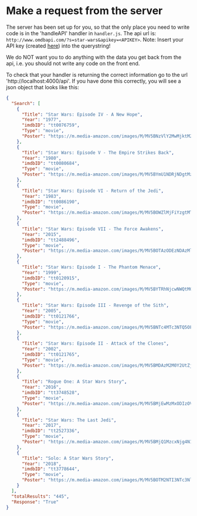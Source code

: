 # Make a request from the server

The server has been set up for you, so that the only place you need to write code is in the 'handleAPI' handler in `handler.js`. The api url is: `http://www.omdbapi.com/?s=star-wars&apikey=<APIKEY>`. Note: Insert your API key (created [here](http://www.omdbapi.com/apikey.aspx)) into the querystring!

We do NOT want you to do anything with the data you get back from the api, i.e. you should not write any code on the front end.

To check that your handler is returning the correct information go to the url 'http://localhost:4000/api'. If you have done this correctly, you will see a json object that looks like this:

```json
{
  "Search": [
    {
      "Title": "Star Wars: Episode IV - A New Hope",
      "Year": "1977",
      "imdbID": "tt0076759",
      "Type": "movie",
      "Poster": "https://m.media-amazon.com/images/M/MV5BNzVlY2MwMjktM2E4OS00Y2Y3LWE3ZjctYzhkZGM3YzA1ZWM2XkEyXkFqcGdeQXVyNzkwMjQ5NzM@._V1_SX300.jpg"
    },
    {
      "Title": "Star Wars: Episode V - The Empire Strikes Back",
      "Year": "1980",
      "imdbID": "tt0080684",
      "Type": "movie",
      "Poster": "https://m.media-amazon.com/images/M/MV5BYmU1NDRjNDgtMzhiMi00NjZmLTg5NGItZDNiZjU5NTU4OTE0XkEyXkFqcGdeQXVyNzkwMjQ5NzM@._V1_SX300.jpg"
    },
    {
      "Title": "Star Wars: Episode VI - Return of the Jedi",
      "Year": "1983",
      "imdbID": "tt0086190",
      "Type": "movie",
      "Poster": "https://m.media-amazon.com/images/M/MV5BOWZlMjFiYzgtMTUzNC00Y2IzLTk1NTMtZmNhMTczNTk0ODk1XkEyXkFqcGdeQXVyNTAyODkwOQ@@._V1_SX300.jpg"
    },
    {
      "Title": "Star Wars: Episode VII - The Force Awakens",
      "Year": "2015",
      "imdbID": "tt2488496",
      "Type": "movie",
      "Poster": "https://m.media-amazon.com/images/M/MV5BOTAzODEzNDAzMl5BMl5BanBnXkFtZTgwMDU1MTgzNzE@._V1_SX300.jpg"
    },
    {
      "Title": "Star Wars: Episode I - The Phantom Menace",
      "Year": "1999",
      "imdbID": "tt0120915",
      "Type": "movie",
      "Poster": "https://m.media-amazon.com/images/M/MV5BYTRhNjcwNWQtMGJmMi00NmQyLWE2YzItODVmMTdjNWI0ZDA2XkEyXkFqcGdeQXVyNTAyODkwOQ@@._V1_SX300.jpg"
    },
    {
      "Title": "Star Wars: Episode III - Revenge of the Sith",
      "Year": "2005",
      "imdbID": "tt0121766",
      "Type": "movie",
      "Poster": "https://m.media-amazon.com/images/M/MV5BNTc4MTc3NTQ5OF5BMl5BanBnXkFtZTcwOTg0NjI4NA@@._V1_SX300.jpg"
    },
    {
      "Title": "Star Wars: Episode II - Attack of the Clones",
      "Year": "2002",
      "imdbID": "tt0121765",
      "Type": "movie",
      "Poster": "https://m.media-amazon.com/images/M/MV5BMDAzM2M0Y2UtZjRmZi00MzVlLTg4MjEtOTE3NzU5ZDVlMTU5XkEyXkFqcGdeQXVyNDUyOTg3Njg@._V1_SX300.jpg"
    },
    {
      "Title": "Rogue One: A Star Wars Story",
      "Year": "2016",
      "imdbID": "tt3748528",
      "Type": "movie",
      "Poster": "https://m.media-amazon.com/images/M/MV5BMjEwMzMxODIzOV5BMl5BanBnXkFtZTgwNzg3OTAzMDI@._V1_SX300.jpg"
    },
    {
      "Title": "Star Wars: The Last Jedi",
      "Year": "2017",
      "imdbID": "tt2527336",
      "Type": "movie",
      "Poster": "https://m.media-amazon.com/images/M/MV5BMjQ1MzcxNjg4N15BMl5BanBnXkFtZTgwNzgwMjY4MzI@._V1_SX300.jpg"
    },
    {
      "Title": "Solo: A Star Wars Story",
      "Year": "2018",
      "imdbID": "tt3778644",
      "Type": "movie",
      "Poster": "https://m.media-amazon.com/images/M/MV5BOTM2NTI3NTc3Nl5BMl5BanBnXkFtZTgwNzM1OTQyNTM@._V1_SX300.jpg"
    }
  ],
  "totalResults": "445",
  "Response": "True"
}
```

```

```
